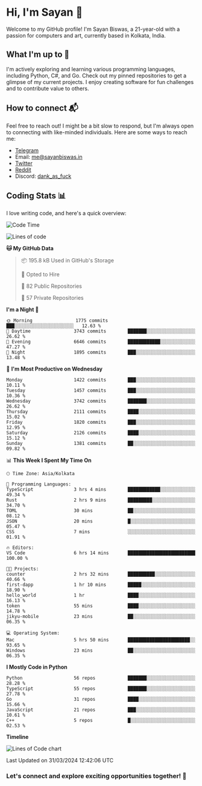 # Hi, I'm Sayan 👋

Welcome to my GitHub profile! I'm Sayan Biswas, a 21-year-old with a passion for computers and art, currently based in Kolkata, India.

## What I'm up to 🚀

I'm actively exploring and learning various programming languages, including Python, C#, and Go. Check out my pinned repositories to get a glimpse of my current projects. I enjoy creating software for fun challenges and to contribute value to others.

## How to connect 📬

Feel free to reach out! I might be a bit slow to respond, but I'm always open to connecting with like-minded individuals. Here are some ways to reach me:

- [Telegram](https://t.me/dank_as_fuck)
- Email: [me@sayanbiswas.in](mailto:me@sayanbiswas.in)
- [Twitter](https://twitter.com/TheDankDel)
- [Reddit](https://www.reddit.com/user/dank_as_fuck_/)
- Discord: [dank_as_fuck](https://discordapp.com/users/506536929152466945)

## Coding Stats 📊

I love writing code, and here's a quick overview:

<!--START_SECTION:waka-->
![Code Time](http://img.shields.io/badge/Code%20Time-1%2C581%20hrs%2022%20mins-blue)

![Lines of code](https://img.shields.io/badge/From%20Hello%20World%20I%27ve%20Written-7.8%20million%20lines%20of%20code-blue)

**🐱 My GitHub Data** 

> 📦 195.8 kB Used in GitHub's Storage 
 > 
> 💼 Opted to Hire
 > 
> 📜 82 Public Repositories 
 > 
> 🔑 57 Private Repositories 
 > 
**I'm a Night 🦉** 

```text
🌞 Morning                1775 commits        ███░░░░░░░░░░░░░░░░░░░░░░   12.63 % 
🌆 Daytime                3743 commits        ███████░░░░░░░░░░░░░░░░░░   26.62 % 
🌃 Evening                6646 commits        ████████████░░░░░░░░░░░░░   47.27 % 
🌙 Night                  1895 commits        ███░░░░░░░░░░░░░░░░░░░░░░   13.48 % 
```
📅 **I'm Most Productive on Wednesday** 

```text
Monday                   1422 commits        ███░░░░░░░░░░░░░░░░░░░░░░   10.11 % 
Tuesday                  1457 commits        ███░░░░░░░░░░░░░░░░░░░░░░   10.36 % 
Wednesday                3742 commits        ███████░░░░░░░░░░░░░░░░░░   26.62 % 
Thursday                 2111 commits        ████░░░░░░░░░░░░░░░░░░░░░   15.02 % 
Friday                   1820 commits        ███░░░░░░░░░░░░░░░░░░░░░░   12.95 % 
Saturday                 2126 commits        ████░░░░░░░░░░░░░░░░░░░░░   15.12 % 
Sunday                   1381 commits        ██░░░░░░░░░░░░░░░░░░░░░░░   09.82 % 
```


📊 **This Week I Spent My Time On** 

```text
🕑︎ Time Zone: Asia/Kolkata

💬 Programming Languages: 
TypeScript               3 hrs 4 mins        ████████████░░░░░░░░░░░░░   49.34 % 
Rust                     2 hrs 9 mins        █████████░░░░░░░░░░░░░░░░   34.70 % 
TOML                     30 mins             ██░░░░░░░░░░░░░░░░░░░░░░░   08.12 % 
JSON                     20 mins             █░░░░░░░░░░░░░░░░░░░░░░░░   05.47 % 
CSS                      7 mins              ░░░░░░░░░░░░░░░░░░░░░░░░░   01.91 % 

🔥 Editors: 
VS Code                  6 hrs 14 mins       █████████████████████████   100.00 % 

🐱‍💻 Projects: 
counter                  2 hrs 32 mins       ██████████░░░░░░░░░░░░░░░   40.66 % 
first-dapp               1 hr 10 mins        █████░░░░░░░░░░░░░░░░░░░░   18.90 % 
hello_world              1 hr                ████░░░░░░░░░░░░░░░░░░░░░   16.13 % 
token                    55 mins             ████░░░░░░░░░░░░░░░░░░░░░   14.78 % 
jikyu-mobile             23 mins             ██░░░░░░░░░░░░░░░░░░░░░░░   06.35 % 

💻 Operating System: 
Mac                      5 hrs 50 mins       ███████████████████████░░   93.65 % 
Windows                  23 mins             ██░░░░░░░░░░░░░░░░░░░░░░░   06.35 % 
```

**I Mostly Code in Python** 

```text
Python                   56 repos            ███████░░░░░░░░░░░░░░░░░░   28.28 % 
TypeScript               55 repos            ███████░░░░░░░░░░░░░░░░░░   27.78 % 
Go                       31 repos            ████░░░░░░░░░░░░░░░░░░░░░   15.66 % 
JavaScript               21 repos            ███░░░░░░░░░░░░░░░░░░░░░░   10.61 % 
C++                      5 repos             █░░░░░░░░░░░░░░░░░░░░░░░░   02.53 % 
```



**Timeline**

![Lines of Code chart](https://raw.githubusercontent.com/Dank-del/Dank-del/main/assets/bar_graph.png)


 Last Updated on 31/03/2024 12:42:06 UTC
<!--END_SECTION:waka-->

### Let's connect and explore exciting opportunities together! 🚀
